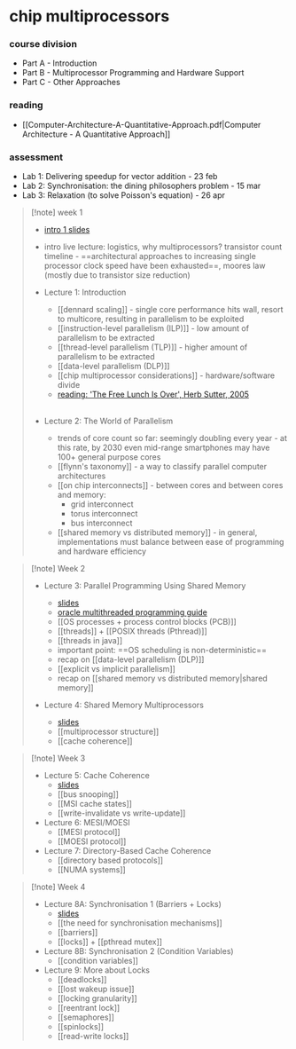 # chip multiprocessors

### course division
- Part A - Introduction 
- Part B - Multiprocessor Programming and Hardware Support
- Part C - Other Approaches
### reading
- [[Computer-Architecture-A-Quantitative-Approach.pdf|Computer Architecture - A Quantitative Approach]]
### assessment
- Lab 1: Delivering speedup for vector addition - 23 feb
- Lab 2: Synchronisation: the dining philosophers problem - 15 mar
- Lab 3: Relaxation (to solve Poisson's equation) - 26 apr

> [!note] week 1
> - [intro 1 slides](https://olivierpierre.github.io/comp35112/lectures/01a-introduction-1/#1)
> - intro live lecture: logistics, why multiprocessors? transistor count timeline - ==architectural approaches to increasing single processor clock speed have been exhausted==, moores law (mostly due to transistor size reduction)
>   <br>
>   
> - Lecture 1: Introduction
> 	- [[dennard scaling]] - single core performance hits wall, resort to multicore, resulting in parallelism to be exploited
> 	- [[instruction-level parallelism (ILP)]] - low amount of parallelism to be extracted
> 	- [[thread-level parallelism (TLP)]] - higher amount of parallelism to be extracted
> 	- [[data-level parallelism (DLP)]]
> 	- [[chip multiprocessor considerations]] - hardware/software divide
> 	- [reading: 'The Free Lunch Is Over', Herb Sutter, 2005](http://www.gotw.ca/publications/concurrency-ddj.htm)
> 
>   <br>
> - Lecture 2: The World of Parallelism
> 	- trends of core count so far: seemingly doubling every year - at this rate, by 2030 even mid-range smartphones may have 100+ general purpose cores
> 	- [[flynn's taxonomy]] - a way to classify parallel computer architectures
> 	- [[on chip interconnects]] - between cores and between cores and memory:
> 		- grid interconnect
> 		- torus interconnect
> 		- bus interconnect
> 	- [[shared memory vs distributed memory]] - in general, implementations must balance between ease of programming and hardware efficiency

> [!note] Week 2
> - Lecture 3: Parallel Programming Using Shared Memory
> 	- [slides](https://olivierpierre.github.io/comp35112/lectures/03-shared-memory-programming/#1)
> 	- [oracle multithreaded programming guide](https://docs.oracle.com/cd/E53394_01/pdf/E54803.pdf)
> 	- [[OS processes + process control blocks (PCB)]]
> 	- [[threads]] + [[POSIX threads (Pthread)]]
> 	- [[threads in java]]
> 	- important point: ==OS scheduling is non-deterministic==
> 	- recap on [[data-level parallelism (DLP)]]
> 	- [[explicit vs implicit parallelism]]
> 	- recap on [[shared memory vs distributed memory|shared memory]]
> 
> - Lecture 4: Shared Memory Multiprocessors
> 	- [slides](https://olivierpierre.github.io/comp35112/lectures/04-shared-memory-multiprocessors/#1)
> 	- [[multiprocessor structure]]
> 	- [[cache coherence]]

> [!note] Week 3
> - Lecture 5: Cache Coherence
> 	- [slides](https://olivierpierre.github.io/comp35112/lectures/05-cache-coherence/)
> 	- [[bus snooping]]
> 	- [[MSI cache states]]
> 	- [[write-invalidate vs write-update]]
> - Lecture 6: MESI/MOESI
> 	- [[MESI protocol]]
> 	- [[MOESI protocol]]
> - Lecture 7: Directory-Based Cache Coherence
> 	- [[directory based protocols]]
> 	- [[NUMA systems]]

> [!note] Week 4
> - Lecture 8A: Synchronisation 1 (Barriers + Locks)
> 	- [slides](https://olivierpierre.github.io/comp35112/lectures/08a-locks-barriers/#1)
> 	- [[the need for synchronisation mechanisms]]
> 	- [[barriers]]
> 	- [[locks]] + [[pthread mutex]]
> - Lecture 8B: Synchronisation 2 (Condition Variables)
> 	- [[condition variables]]
> - Lecture 9: More about Locks
> 	- [[deadlocks]]
> 	- [[lost wakeup issue]]
> 	- [[locking granularity]]
> 	- [[reentrant lock]]
> 	- [[semaphores]]
> 	- [[spinlocks]]
> 	- [[read-write locks]]